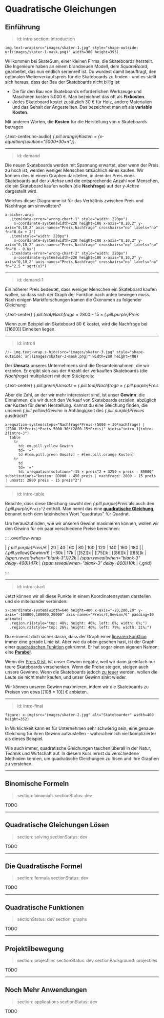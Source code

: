 # Quadratische Gleichungen

## Einführung

> id: intro
> section: introduction

    img.text-wrap(src="images/skater-1.jpg" style="shape-outside: url(images/skater-1-mask.png)" width=300 height=393)

Willkommen bei SkateSum, einer kleinen Firma, die Skateboards herstellt. Die Ingenieure haben
an einem brandneuen Modell, dem _SquareBoard_, gearbeitet, das nun endlich
serienreif ist. Du wurdest damit beauftragt, den optimalen Weiterverkaufspreis
für die Skateboards zu finden - und es stellt sich heraus, dass der Bau der Skateboards nicht billig ist:

* Die für den Bau von Skateboards erforderlichen Werkzeuge und Maschinen kosten 5.000 €. Man
  bezeichnet das oft als __Fixkosten__.
* Jedes Skateboard kostet zusätzlich 30 € für Holz, andere Materialien
  und das Gehalt der Angestellten. Das bezeichnet man oft als __variable Kosten__.

Mit anderen Worten, die __Kosten__ für die Herstellung von _n_ Skateboards betragen

{.text-center.no-audio} _{.pill.orange}Kosten_ = _{x-equation(solution="5000+30×n")}_.

---
> id: demand

Die neuen Skateboards werden mit Spannung erwartet, aber wenn der Preis zu hoch ist, werden weniger
Menschen tatsächlich eines kaufen. Wir können dies in einem Graphen darstellen, in dem der Preis eines
Skateboards auf der _x-Achse_ und die entsprechende Anzahl von Menschen, die ein Skateboard
kaufen wollen (die __Nachfrage__) auf der _y-Achse_ dargestellt wird.

Welches dieser Diagramme ist für das Verhältnis zwischen Preis und
Nachfrage am sinnvollsten?

    x-picker.wrap
      .item(data-error="wrong-chart-1" style="width: 220px")
        x-coordinate-system(width=220 height=180 x-axis="0,10,2" y-axis="0,10,2" axis-names="Preis,Nachfrage" crosshairs="no" labels="no" fn="0.6x + 2")
      .item(style="width: 220px")
        x-coordinate-system(width=220 height=180 x-axis="0,10,2" y-axis="0,10,2" axis-names="Preis,Nachfrage" crosshairs="no" labels="no" fn="8 - 0.6x")
      .item(data-error="wrong-chart-2" style="width: 220px")
        x-coordinate-system(width=220 height=180 x-axis="0,10,2" y-axis="0,10,2" axis-names="Preis,Nachfrage" crosshairs="no" labels="no" fn="2.5 * sqrt(x)") 

---
> id: demand-1

Ein höherer Preis bedeutet, dass weniger Menschen ein Skateboard kaufen wollen, so dass sich der Graph
der Funktion nach unten bewegen muss. Nach einigen Marktforschungen kamen die
Ökonomen zu folgender Gleichung:

{.text-center} _{.pill.teal}Nachfrage_ = 2800 - 15 × _{.pill.purple}Preis_

Wenn zum Beispiel ein Skateboard 80 € kostet, wird die Nachfrage bei [[1600]] Einheiten liegen.

---
> id: intro4

    //- img.text-wrap.s-hide(src="images/skater-3.jpg" style="shape-outside: url(images/skater-3-mask.png)" width=280 height=480)

Der __Umsatz__ unseres Unternehmens sind die Gesamteinnahmen, die wir erzielen. Er ergibt sich aus der Anzahl der verkauften
Skateboards (die _Nachfrage_) multipliziert mit dem Stückpreis:

{.text-center} _{.pill.green}Umsatz_ = _{.pill.teal}Nachfrage_ ×  _{.pill.purple}Preis_

Aber die Zahl, an der wir mehr interessiert sind, ist unser __Gewinn__: die Einnahmen, die wir
durch den Verkauf von Skateboards erzielen, abzüglich der Kosten für deren Herstellung. Kannst du eine
Gleichung finden, die unseren  _{.pill.yellow}Gewinn_ in Abhängigkeit des
_{.pill.purple}Preises_ ausdrückt?

    x-equation-system(steps="Nachfrage*Preis-(5000 + 30*nachfrage) | (2800-15*Preis)*Preis-5000-30*(2800-15*Preis)" hints="intro-1|intro-2|intro-3")
      table
        tr
          td: em.pill.yellow Gewinn
          td= '='
          td #[em.pill.green Umsatz] − #[em.pill.orange Kosten]
        tr
          td
          td= '='
          td: x-equation(solution="-15 × preis^2 + 3250 × preis - 89000" substitutions="kosten: 89000 - 450 preis | nachfrage: 2800 - 15 preis | umsatz: 2800 preis - 15 preis^2")

---
> id: intro-table

Beachte, dass diese Gleichung sowohl den _{.pill.purple}Preis_ als auch den
_{.pill.purple}`Preis^2`_ enthält. Man nennt das eine [__quadratische
Gleichung__](gloss:quadratic-equation), benannt nach dem lateinischen Wort "quadratus"
für Quadrat.

Um herauszufinden, wie wir unseren Gewinn maximieren können, wollen wir den Gewinn für ein paar
verschiedene Preise berechnen:

::: .overflow-wrap

| _{.pill.purple}Preis/€_  | 20   | 40   | 60  | 80  | 100 | 120 | 140 | 160 | 180 |
| _{.pill.yellow}Gewinn/€_ | –30k | 17k | [[52]]k | [[75]]k | [[86]]k | [[85]]k | _{span.reveal(when="blank-3")}72k_ | _{span.reveal(when="blank-3" delay=400)}47k_ | _{span.reveal(when="blank-3" delay=800)}10k_ |
{.grid}

:::

---
> id: intro-chart

Jetzt können wir all diese Punkte in einem Koordinatensystem darstellen und sie miteinander
verbinden:

    x-coordinate-system(width=640 height=400 x-axis="-20,200,20" y-axis="-100000,100000,20000" axis-names="Preis/€,Gewinn/€" padding=10 animate)
      .region.r1(style="top: 48%; height: 46%; left: 6%; width: 6%;")
      .region.r2(style="top: 26%; height: 40%; left: 79%; width: 21%;")

Du erinnerst dich sicher daran, dass der Graph einer [linearen Funktion](gloss:linear-function)
immer eine gerade Linie ist. Aber wie du oben gesehen hast, ist der Graph einer [quadratischen
Funktion](gloss:quadratic-function) gekrümmt. Er hat sogar einen eigenen Namen: eine
[__Parabel__](gloss:parabola).

Wenn der [Preis 0 ist](->.r1), ist unser Gewinn negativ,
weil wir dann ja einfach nur teure Skateboards verschenken. Wenn die Preise steigen, steigen auch unsere
Gewinne. Wenn die Skateboards jedoch [zu teuer](->.r2) werden, wollen die
Leute sie nicht mehr kaufen, und unser Gewinn sinkt wieder.

Wir können unseren Gewinn maximieren, indem wir die Skateboards zu Preisen von etwa 
[[108 ± 10]] € anbieten.

---
> id: intro-final

    figure: x-img(src="images/skater-2.jpg" alt="Skateboarder" width=400 height=352)

In Wirklichkeit kann es für Unternehmen sehr schwierig sein, eine genaue
Gleichung für ihren Gewinn aufzustellen - wahrscheinlich viel komplizierter als
dieses Beispiel.

Wie auch immer, quadratische Gleichungen tauchen überall in der Natur, Technik und
Wirtschaft auf. In diesem Kurs lernst du verschiedene Methoden kennen, um quadratische Gleichungen zu lösen
und ihre Graphen zu verstehen.


--------------------------------------------------------------------------------


## Binomische Formeln

> section: binomials
> sectionStatus: dev

TODO


--------------------------------------------------------------------------------


## Quadratische Gleichungen Lösen

> section: solving
> sectionStatus: dev

TODO


--------------------------------------------------------------------------------


## Die Quadratische Formel

> section: formula
> sectionStatus: dev

TODO


--------------------------------------------------------------------------------


## Quadratische Funktionen

> sectionStatus: dev
> section: graphs

TODO


--------------------------------------------------------------------------------


## Projektilbewegung

> section: projectiles
> sectionStatus: dev
> sectionBackground: projectiles

TODO


--------------------------------------------------------------------------------


## Noch Mehr Anwendungen

> section: applications
> sectionStatus: dev

TODO
